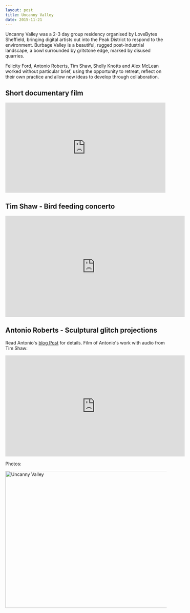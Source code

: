 ```yaml
---
layout: post
title: Uncanny Valley
date: 2015-11-21
---
```


Uncanny Valley was a 2-3 day group residency organised by LoveBytes
Sheffield, bringing digital artists out into the Peak District to
respond to the environment. Burbage Valley is a beautiful, rugged
post-industrial landscape, a bowl surrounded by gritstone edge, marked
by disused quarries.

Felicity Ford, Antonio Roberts, Tim Shaw, Shelly Knotts and Alex
McLean worked without particular brief, using the opportunity to
retreat, reflect on their own practice and allow new ideas to develop
through collaboration.

## Short documentary film

<iframe src="https://player.vimeo.com/video/158443487" width="500" height="281" frameborder="0" webkitallowfullscreen mozallowfullscreen allowfullscreen></iframe>

## Tim Shaw - Bird feeding concerto

<iframe width="560" height="315" src="https://www.youtube.com/embed/8pVPD9qUb3U" frameborder="0" allowfullscreen></iframe>

## Antonio Roberts - Sculptural glitch projections

Read Antonio's
[blog Post](http://www.hellocatfood.com/uncanny-valley/) for
details. Film of Antonio's work with audio from Tim Shaw:

<iframe width="560" height="315" src="https://www.youtube.com/embed/iOKSvYUzmU8" frameborder="0" allowfullscreen></iframe>

Photos:

<a data-flickr-embed="true"  href="https://www.flickr.com/photos/hellocatfood/albums/72157658029656189" title="Uncanny Valley"><img src="https://farm6.staticflickr.com/5684/21118435799_dd568063b0_z.jpg" width="640" height="427" alt="Uncanny Valley"></a><script async src="//embedr.flickr.com/assets/client-code.js" charset="utf-8"></script>


